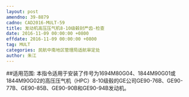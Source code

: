 ```yaml
---
layout: post
amendno: 39-8879
cadno: CAD2016-MULT-59
title: 发动机高压压气机8-10级毂封严齿-检查
date: 2016-11-09 00:00:00 +0800
effdate: 2016-11-09 00:00:00 +0800
tag: MULT
categories: 民航中南地区管理局适航审定处
author: 朱江
---
```


##适用范围:
本指令适用于安装了件号为1694M80G04、1844M90G01或1844M90G02的高压压气机（HPC）8-10级毂的GE公司GE90-76B、GE90-77B、GE90-85B、GE90-90B和GE90-94B发动机。

